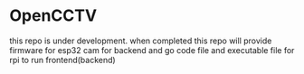 # OpenCCTV

this repo is under development.
when completed this repo will provide firmware for esp32 cam for backend and go code file
and executable file for rpi to run frontend(backend)